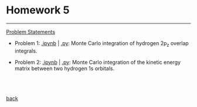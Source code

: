 # Homework 5
------------------------
[Problem Statements](homework_5_monte_carlo.pdf)

- Problem 1: [.ipynb](homework-5-1/monte_carlo.ipynb) | [.py](homework-5-1/monte_carlo.py): Monte Carlo integration of hydrogen $2\text{p}_\text{z}$ overlap integrals.

- Problem 2: [.ipynb](homework-5-grad/kinetic_energy_matrix.ipynb) | [.py](homework-5-grad/kinetic_energy_matrix.py): Monte Carlo integration of the kinetic energy matrix between two hydrogen $\text{1s}$ orbitals.


<br><br><br>
[back](../README.md)
